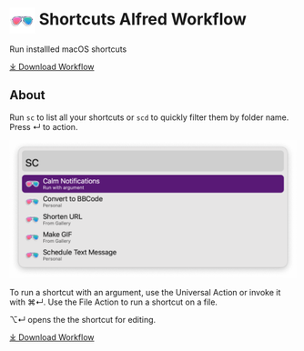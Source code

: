 # <img src='Workflow/icon.png' width='45' align='center' alt='icon'> Shortcuts Alfred Workflow

Run installled macOS shortcuts

<a href='https://github.com/alfredapp/shortcuts-workflow/releases/latest/download/Shortcuts.alfredworkflow'>⤓ Download Workflow</a>

## About

Run `sc` to list all your shortcuts or `scd` to quickly filter them by folder name. Press ↵ to action.

![Alfred search for sc](Workflow/images/about/sc.png)

To run a shortcut with an argument, use the Universal Action or invoke it with ⌘↵. Use the File Action to run a shortcut on a file.

⌥↵ opens the the shortcut for editing.

<a href='https://github.com/alfredapp/shortcuts-workflow/releases/latest/download/Shortcuts.alfredworkflow'>⤓ Download Workflow</a>
